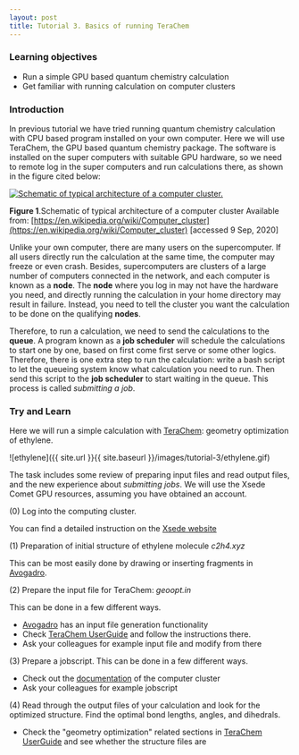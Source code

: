 ```yaml
---
layout: post
title: Tutorial 3. Basics of running TeraChem
---
```


### Learning objectives
* Run a simple GPU based quantum chemistry calculation
* Get familiar with running calculation on computer clusters

### Introduction
In previous tutorial we have tried running quantum chemistry calculation with CPU based program installed on your own computer. Here we will use TeraChem, the GPU based quantum chemistry package. The software is installed on the super computers with suitable GPU hardware, so we need to remote log in the super computers and run calculations there, as shown in the figure cited below:


<a href="https://upload.wikimedia.org/wikipedia/commons/4/40/Beowulf.png"><img src="https://upload.wikimedia.org/wikipedia/commons/4/40/Beowulf.png" alt="Schematic of typical architecture of a computer cluster."/></a>

**Figure 1**.Schematic of typical architecture of a computer cluster Available from: [https://en.wikipedia.org/wiki/Computer_cluster](https://en.wikipedia.org/wiki/Computer_cluster) [accessed 9 Sep, 2020]

Unlike your own computer, there are many users on the supercomputer. If all users directly run the calculation at the same time, the computer may freeze or even crash. Besides, supercomputers are clusters of a large number of computers connected in the network, and each computer is known as a **node**. The **node** where you log in may not have the hardware you need, and directly running the calculation in your home directory may result in failure. Instead, you need to tell the cluster you want the calculation to be done on the qualifying **nodes**.

Therefore, to run a calculation, we need to send the calculations to the **queue**. A program known as a **job scheduler** will schedule the calculations to start one by one, based on first come first serve or some other logics. Therefore, there is one extra step to run the calculation: write a bash script to let the queueing system know what calculation you need to run. Then send this script to the **job scheduler** to start waiting in the queue. This process is called *submitting a job*.
### Try and Learn

Here we will run a simple calculation with [TeraChem](http://www.petachem.com/products.html): geometry optimization of ethylene.

![ethylene]({{ site.url }}{{ site.baseurl }}/images/tutorial-3/ethylene.gif)

The task includes some review of preparing input files and read output files, and the new experience about *submitting jobs*. We will use the Xsede Comet GPU resources, assuming you have obtained an account.

(0) Log into the computing cluster.

You can find a detailed instruction on the [Xsede website](https://portal.xsede.org/sdsc-comet#access:login)

(1) Preparation of initial structure of ethylene molecule  *c2h4.xyz*

This can be most easily done by drawing or inserting fragments in [Avogadro](https://avogadro.cc/).

(2) Prepare the input file for TeraChem: *geoopt.in*

This can be done in a few different ways.
* [Avogadro](https://avogadro.cc/)  has an input file generation functionality
* Check [TeraChem UserGuide](http://www.petachem.com/doc/userguide.pdf) and follow the instructions there.
* Ask your colleagues for example input file and modify from there

(3) Prepare a jobscript.
This can be done in a few different ways.
* Check out the [documentation]( https://portal.xsede.org/sdsc-comet#access:login) of the computer cluster
* Ask your colleagues for example jobscript

(4) Read through the output files of your calculation and look for the optimized structure. Find the optimal bond lengths, angles, and dihedrals.
* Check the "geometry optimization" related sections in [TeraChem UserGuide](http://www.petachem.com/doc/userguide.pdf) and see whether the structure files are
